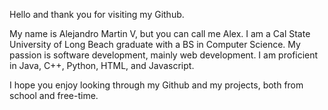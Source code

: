 Hello and thank you for visiting my Github.

My name is Alejandro Martin V, but you can call me Alex. I am a Cal State University of Long Beach graduate with a BS in Computer Science. 
My passion is software development, mainly web development. I am proficient in Java, C++, Python, HTML, and Javascript. 

I hope you enjoy looking through my Github and my projects, both from school and free-time. 

